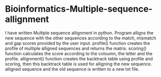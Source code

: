# Bioinformatics-Multiple-sequence-allignment
I have written Multiple sequence allignment in python. Program alligns the new sequence
with the other sequences according to the match, mismatch and gap scores provided by the user input. profile()
function creates the profile of multiple alligned sequences and returns the matrix. scoring() function calculates 
the score according to the coloumn, the letter and the profile. allignment() function creates the backtrack table using
profile and scoring, then this backtrack table is used for alligning the new sequence. alligned sequence and the old sequence
is written to a new txt file.
